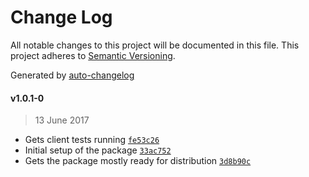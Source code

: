 # Change Log
All notable changes to this project will be documented in this file. This project adheres to [Semantic Versioning](http://semver.org/).

Generated by [auto-changelog](https://github.com/CookPete/auto-changelog)


#### v1.0.1-0
> 13 June 2017

* Gets client tests running [`fe53c26`](https://github.com/wework/include-media-redux/commit/fe53c262c8771b74777600fc2ae829f92b0e194b)
* Initial setup of the package [`33ac752`](https://github.com/wework/include-media-redux/commit/33ac752d2a6f8089ffbe208763ca5971b254cf62)
* Gets the package mostly ready for distribution [`3d8b90c`](https://github.com/wework/include-media-redux/commit/3d8b90cff557d5dd4c5ad771e4f494d3a50b80e7)
